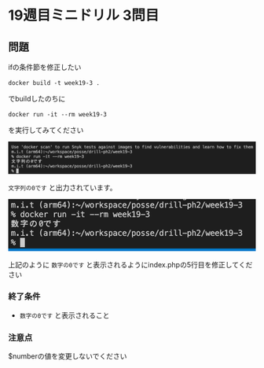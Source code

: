# 19週目ミニドリル 3問目

## 問題

ifの条件節を修正したい

```
docker build -t week19-3 .
```

でbuildしたのちに

```
docker run -it --rm week19-3
```

を実行してみてください

![picture 13](./images/fa88e9e3bdb4c0f1bed4c30a7dd1e3fa8a11ba84fe1b7df42a19b870063b5aff.png)  

 `文字列の0です` と出力されています。

![picture 14](./images/e17fdebf8ef241cfe55018d3ce3dcc75f5b0cda07071122aebe5403144dd3065.png)  

上記のように `数字の0です` と表示されるようにindex.phpの5行目を修正してください

### 終了条件
- `数字の0です` と表示されること

### 注意点

$numberの値を変更しないでください